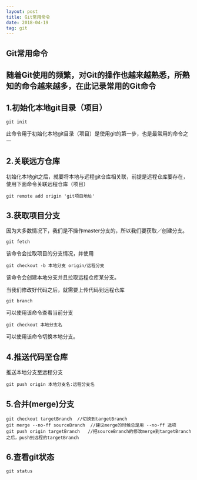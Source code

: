 ```yaml
---
layout: post
title: Git常用命令
date: 2018-04-19 
tag: git
---
```


 Git常用命令
---
随着Git使用的频繁，对Git的操作也越来越熟悉，所熟知的命令越来越多，在此记录常用的Git命令
---

## 1.初始化本地git目录（项目）

```
git init
```
此命令用于初始化本地git目录（项目）是使用git的第一步，也是最常用的命令之一

## 2.关联远方仓库
初始化本地git之后，就要将本地与远程git仓库相关联，前提是远程仓库要存在，使用下面命令关联远程仓库（项目）

```
git remote add origin 'git项目地址'
```
## 3.获取项目分支
因为大多数情况下，我们是不操作master分支的，所以我们要获取／创建分支。

```
git fetch
```
该命令会拉取项目的分支情况，并使用

```
git checkout -b 本地分支 origin/远程分支
```
该命令会创建本地分支并且拉取远程仓库某分支。

当我们修改好代码之后，就需要上传代码到远程仓库
```
git branch
```
可以使用该命令查看当前分支

```
git checkout 本地分支名
```
可以使用该命令切换本地分支。
## 4.推送代码至仓库
推送本地分支至远程分支

```
git push origin 本地分支名:远程分支名
```
## 5.合并(merge)分支

```
git checkout targetBranch  //切换到targetBranch
git merge --no-ff sourceBranch  //建议merge的时候总是用 --no-ff 选项
git push origin targetBranch   //把sourceBranch的修改merge到targetBranch之后，push到远程的targetBranch
```
## 6.查看git状态

```
git status
```
